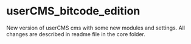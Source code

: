 # userCMS_bitcode_edition
New version of userCMS cms with some new modules and settings.
All changes are described in readme file in the core folder.
